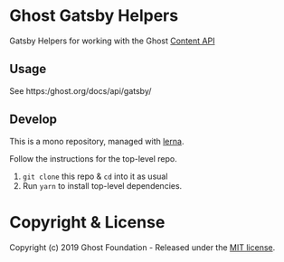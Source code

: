 # Ghost Gatsby Helpers

Gatsby Helpers for working with the Ghost [Content API](https://docs.ghost.org/api/content/)

## Usage

See https:/ghost.org/docs/api/gatsby/

## Develop

This is a mono repository, managed with [lerna](https://lernajs.io/).

Follow the instructions for the top-level repo.
1. `git clone` this repo & `cd` into it as usual
2. Run `yarn` to install top-level dependencies.


# Copyright & License

Copyright (c) 2019 Ghost Foundation - Released under the [MIT license](LICENSE).
